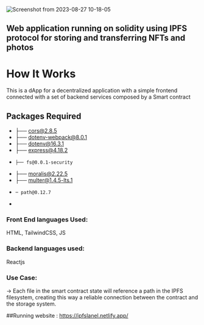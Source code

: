 ![Screenshot from 2023-08-27 10-18-05](https://github.com/alok1929/ipfsStorage/assets/51386198/8d229aa1-f1ee-4e97-82e3-85c52b3e0b24)

## Web application running on solidity using IPFS protocol for storing and transferring NFTs and photos
# How It Works 
This is a dApp for a decentralized application with a simple frontend connected with a set of backend services composed by a Smart contract
## Packages Required 
- ├── cors@2.8.5
-  ├── dotenv-webpack@8.0.1
-   ├── dotenv@16.3.1
-    ├── express@4.18.2
-     ├── fs@0.0.1-security
-  ├── moralis@2.22.5
-   ├── multer@1.4.5-lts.1
-     ─ path@0.12.7
- 
### Front End languages Used: 
HTML, TailwindCSS, JS
### Backend languages used: 
Reactjs
### Use Case:
-> Each file in the smart contract state will reference a path in the IPFS filesystem, creating this way a reliable connection between the contract and the storage system.


##Running website : 
https://ipfslanel.netlify.app/
